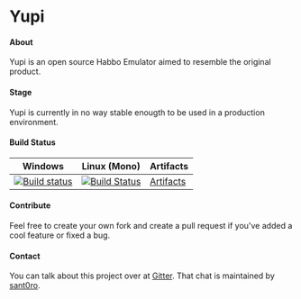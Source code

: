 # Yupi

#### About
Yupi is an open source Habbo Emulator aimed to resemble the original product.

#### Stage
Yupi is currently in no way stable enougth to be used in a production environment.

#### Build Status

Windows | Linux (Mono) | Artifacts |
--------|--------------|-----------|
[![Build status](https://ci.appveyor.com/api/projects/status/h32k23842s1xcqwe?svg=true)](https://ci.appveyor.com/project/TheDoct0r11/yupi) | [![Build Status](https://travis-ci.org/TheDoct0r11/Yupi.svg?branch=linux)](https://travis-ci.org/TheDoct0r11/Yupi) | [Artifacts](https://ci.appveyor.com/project/sant0ro/yupi-phd9a/branch/linux/artifacts) |



#### Contribute
Feel free to create your own fork and create a pull request if you've added a cool feature or fixed a bug.

#### Contact
You can talk about this project over at [Gitter](https://gitter.im/sant0ro/Yupi). That chat is maintained by [sant0ro](https://github.com/sant0ro/).
